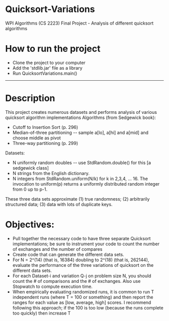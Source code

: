 # Quicksort-Variations #
WPI Algorithms (CS 2223) Final Project - Analysis of different quicksort algorithms

# How to run the project #
* Clone the project to your computer
* Add the 'stdlib.jar' file as a library
* Run QuicksortVariations.main()

-----
# Description #
This project creates numerous datasets and performs analysis of various quicksort algorithm implementations
Algorithms (from Sedgewick book):
- Cutoff to Insertion Sort (p. 296)
- Median-of-three partitioning -- sample a[lo], a[hi] and a[mid] and choose middle as pivot
- Three-way partitioning (p. 299)

Datasets:
- N uniformly random doubles -- use StdRandom.double() for this [a sedgewick class]
- N strings from the English dictionary. 
- N integers from StdRandom.uniform(N/k) for k in 2,3,4, ... 16. The invocation to uniform(p) returns a uniformly distributed random integer from 0 up to p-1.

 These three data sets approximate (1) true randomness; (2) arbitrarily structured data; (3) data with lots of duplicate keys.

# Objectives:
- Pull together the necessary code to have three separate Quicksort implementations; be sure to instrument your code to count the number of exchanges and the number of compares
- Create code that can generate the different data sets. 
- For N = 2^(14) (that is, 16384) doubling to 2^(18) (that is, 262144), evaluate the performance of the three variations of quicksort on the different data sets.
- For each Dataset-i and variation Q-j on problem size N, you should count the # of comparisons and the # of exchanges. Also use Stopwatch to compute execution time. 
- When empirically evaluating randomized runs, it is common to run T independent runs (where T = 100 or something) and then report the ranges for each value as [low, average, high] scores. I recommend following this approach; if the 100 is too low (because the runs complete too quickly) then increase T

